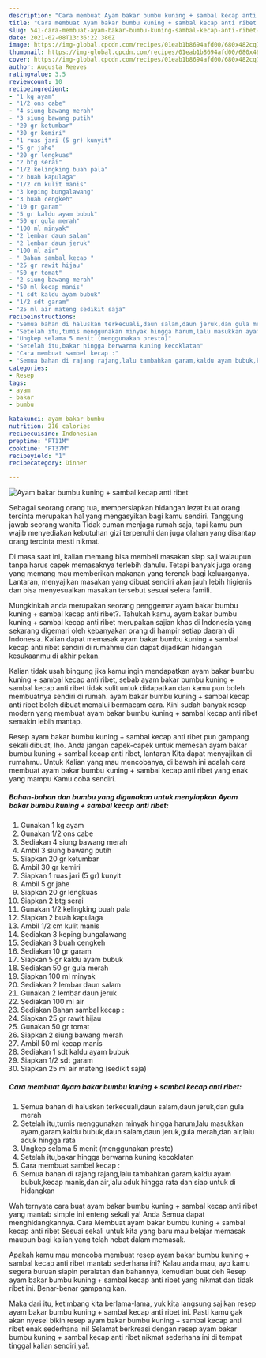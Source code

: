 ```yaml
---
description: "Cara membuat Ayam bakar bumbu kuning + sambal kecap anti ribet yang lezat Untuk Jualan"
title: "Cara membuat Ayam bakar bumbu kuning + sambal kecap anti ribet yang lezat Untuk Jualan"
slug: 541-cara-membuat-ayam-bakar-bumbu-kuning-sambal-kecap-anti-ribet-yang-lezat-untuk-jualan
date: 2021-02-08T13:36:22.380Z
image: https://img-global.cpcdn.com/recipes/01eab1b8694afd00/680x482cq70/ayam-bakar-bumbu-kuning-sambal-kecap-anti-ribet-foto-resep-utama.jpg
thumbnail: https://img-global.cpcdn.com/recipes/01eab1b8694afd00/680x482cq70/ayam-bakar-bumbu-kuning-sambal-kecap-anti-ribet-foto-resep-utama.jpg
cover: https://img-global.cpcdn.com/recipes/01eab1b8694afd00/680x482cq70/ayam-bakar-bumbu-kuning-sambal-kecap-anti-ribet-foto-resep-utama.jpg
author: Augusta Reeves
ratingvalue: 3.5
reviewcount: 10
recipeingredient:
- "1 kg ayam"
- "1/2 ons cabe"
- "4 siung bawang merah"
- "3 siung bawang putih"
- "20 gr ketumbar"
- "30 gr kemiri"
- "1 ruas jari (5 gr) kunyit"
- "5 gr jahe"
- "20 gr lengkuas"
- "2 btg serai"
- "1/2 kelingking buah pala"
- "2 buah kapulaga"
- "1/2 cm kulit manis"
- "3 keping bungalawang"
- "3 buah cengkeh"
- "10 gr garam"
- "5 gr kaldu ayam bubuk"
- "50 gr gula merah"
- "100 ml minyak"
- "2 lembar daun salam"
- "2 lembar daun jeruk"
- "100 ml air"
- " Bahan sambal kecap "
- "25 gr rawit hijau"
- "50 gr tomat"
- "2 siung bawang merah"
- "50 ml kecap manis"
- "1 sdt kaldu ayam bubuk"
- "1/2 sdt garam"
- "25 ml air mateng sedikit saja"
recipeinstructions:
- "Semua bahan di haluskan terkecuali,daun salam,daun jeruk,dan gula merah"
- "Setelah itu,tumis menggunakan minyak hingga harum,lalu masukkan ayam,garam,kaldu bubuk,daun salam,daun jeruk,gula merah,dan air,lalu aduk hingga rata"
- "Ungkep selama 5 menit (menggunakan presto)"
- "Setelah itu,bakar hingga berwarna kuning kecoklatan"
- "Cara membuat sambel kecap :"
- "Semua bahan di rajang rajang,lalu tambahkan garam,kaldu ayam bubuk,kecap manis,dan air,lalu aduk hingga rata dan siap untuk di hidangkan"
categories:
- Resep
tags:
- ayam
- bakar
- bumbu

katakunci: ayam bakar bumbu 
nutrition: 216 calories
recipecuisine: Indonesian
preptime: "PT11M"
cooktime: "PT37M"
recipeyield: "1"
recipecategory: Dinner

---
```



![Ayam bakar bumbu kuning + sambal kecap anti ribet](https://img-global.cpcdn.com/recipes/01eab1b8694afd00/680x482cq70/ayam-bakar-bumbu-kuning-sambal-kecap-anti-ribet-foto-resep-utama.jpg)

Sebagai seorang orang tua, mempersiapkan hidangan lezat buat orang tercinta merupakan hal yang mengasyikan bagi kamu sendiri. Tanggung jawab seorang  wanita Tidak cuman menjaga rumah saja, tapi kamu pun wajib menyediakan kebutuhan gizi terpenuhi dan juga olahan yang disantap orang tercinta mesti nikmat.

Di masa  saat ini, kalian memang bisa membeli masakan siap saji walaupun tanpa harus capek memasaknya terlebih dahulu. Tetapi banyak juga orang yang memang mau memberikan makanan yang terenak bagi keluarganya. Lantaran, menyajikan masakan yang dibuat sendiri akan jauh lebih higienis dan bisa menyesuaikan masakan tersebut sesuai selera famili. 



Mungkinkah anda merupakan seorang penggemar ayam bakar bumbu kuning + sambal kecap anti ribet?. Tahukah kamu, ayam bakar bumbu kuning + sambal kecap anti ribet merupakan sajian khas di Indonesia yang sekarang digemari oleh kebanyakan orang di hampir setiap daerah di Indonesia. Kalian dapat memasak ayam bakar bumbu kuning + sambal kecap anti ribet sendiri di rumahmu dan dapat dijadikan hidangan kesukaanmu di akhir pekan.

Kalian tidak usah bingung jika kamu ingin mendapatkan ayam bakar bumbu kuning + sambal kecap anti ribet, sebab ayam bakar bumbu kuning + sambal kecap anti ribet tidak sulit untuk didapatkan dan kamu pun boleh membuatnya sendiri di rumah. ayam bakar bumbu kuning + sambal kecap anti ribet boleh dibuat memalui bermacam cara. Kini sudah banyak resep modern yang membuat ayam bakar bumbu kuning + sambal kecap anti ribet semakin lebih mantap.

Resep ayam bakar bumbu kuning + sambal kecap anti ribet pun gampang sekali dibuat, lho. Anda jangan capek-capek untuk memesan ayam bakar bumbu kuning + sambal kecap anti ribet, lantaran Kita dapat menyajikan di rumahmu. Untuk Kalian yang mau mencobanya, di bawah ini adalah cara membuat ayam bakar bumbu kuning + sambal kecap anti ribet yang enak yang mampu Kamu coba sendiri.

<!--inarticleads1-->

##### Bahan-bahan dan bumbu yang digunakan untuk menyiapkan Ayam bakar bumbu kuning + sambal kecap anti ribet:

1. Gunakan 1 kg ayam
1. Gunakan 1/2 ons cabe
1. Sediakan 4 siung bawang merah
1. Ambil 3 siung bawang putih
1. Siapkan 20 gr ketumbar
1. Ambil 30 gr kemiri
1. Siapkan 1 ruas jari (5 gr) kunyit
1. Ambil 5 gr jahe
1. Siapkan 20 gr lengkuas
1. Siapkan 2 btg serai
1. Gunakan 1/2 kelingking buah pala
1. Siapkan 2 buah kapulaga
1. Ambil 1/2 cm kulit manis
1. Sediakan 3 keping bungalawang
1. Sediakan 3 buah cengkeh
1. Sediakan 10 gr garam
1. Siapkan 5 gr kaldu ayam bubuk
1. Sediakan 50 gr gula merah
1. Siapkan 100 ml minyak
1. Sediakan 2 lembar daun salam
1. Gunakan 2 lembar daun jeruk
1. Sediakan 100 ml air
1. Sediakan  Bahan sambal kecap :
1. Siapkan 25 gr rawit hijau
1. Gunakan 50 gr tomat
1. Siapkan 2 siung bawang merah
1. Ambil 50 ml kecap manis
1. Sediakan 1 sdt kaldu ayam bubuk
1. Siapkan 1/2 sdt garam
1. Siapkan 25 ml air mateng (sedikit saja)




<!--inarticleads2-->

##### Cara membuat Ayam bakar bumbu kuning + sambal kecap anti ribet:

1. Semua bahan di haluskan terkecuali,daun salam,daun jeruk,dan gula merah
1. Setelah itu,tumis menggunakan minyak hingga harum,lalu masukkan ayam,garam,kaldu bubuk,daun salam,daun jeruk,gula merah,dan air,lalu aduk hingga rata
1. Ungkep selama 5 menit (menggunakan presto)
1. Setelah itu,bakar hingga berwarna kuning kecoklatan
1. Cara membuat sambel kecap :
1. Semua bahan di rajang rajang,lalu tambahkan garam,kaldu ayam bubuk,kecap manis,dan air,lalu aduk hingga rata dan siap untuk di hidangkan




Wah ternyata cara buat ayam bakar bumbu kuning + sambal kecap anti ribet yang mantab simple ini enteng sekali ya! Anda Semua dapat menghidangkannya. Cara Membuat ayam bakar bumbu kuning + sambal kecap anti ribet Sesuai sekali untuk kita yang baru mau belajar memasak maupun bagi kalian yang telah hebat dalam memasak.

Apakah kamu mau mencoba membuat resep ayam bakar bumbu kuning + sambal kecap anti ribet mantab sederhana ini? Kalau anda mau, ayo kamu segera buruan siapin peralatan dan bahannya, kemudian buat deh Resep ayam bakar bumbu kuning + sambal kecap anti ribet yang nikmat dan tidak ribet ini. Benar-benar gampang kan. 

Maka dari itu, ketimbang kita berlama-lama, yuk kita langsung sajikan resep ayam bakar bumbu kuning + sambal kecap anti ribet ini. Pasti kamu gak akan nyesel bikin resep ayam bakar bumbu kuning + sambal kecap anti ribet enak sederhana ini! Selamat berkreasi dengan resep ayam bakar bumbu kuning + sambal kecap anti ribet nikmat sederhana ini di tempat tinggal kalian sendiri,ya!.

